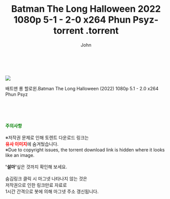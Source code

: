 ﻿---
layout: post
title:  "                   Batman The Long Halloween 2022 1080p 5-1 - 2-0 x264 Phun Psyz-torrent                .torrent"
author: John
categories: [ 영화 ]
tags: [  ]
image: https://torrentrj57.com/uploadfile/full/8a5a06f81f093ad39da74c67e5ed9e37ea0aa7c5.jpg 
description: "                   Batman The Long Halloween 2022 1080p 5-1 - 2-0 x264 Phun Psyz-torrent                 torrent 정보 공유"
toc: true
toc_sticky: true
---

<br>
<p><img src="https://torrentrj57.com/uploadfile/full/8a5a06f81f093ad39da74c67e5ed9e37ea0aa7c5.jpg"/></p>
 배트맨 롱 할로윈.Batman The Long Halloween (2022) 1080p 5.1 - 2.0 x264 Phun Psyz  
    
<br><br><br>
<p data-ke-size="size16"><b><span style="color: green;">주의사항</span></b><br /><br />※저작권 문제로 인해 토렌트 다운로드 링크는<br /><b><span style="color: red;">유사 이미지</span></b>에 숨겨뒀습니다.<br />※Due to copyright issues, the torrent download link is hidden where it looks like an image.<br /><br /><b>'설마'</b>싶은 것까지 확인해 보세요.<br /><br />숨김링크 클릭 시 마그넷 나타나지 않는 것은<br />저작권으로 인한 링크만료 자료로<br />1시간 간격으로 봇에 의해 마그넷 주소 갱신됩니다.</p>
